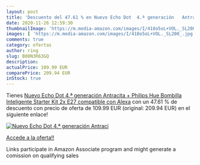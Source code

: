 ```yaml
---
layout: post
title: 'Descuento del 47.61 % en Nuevo Echo Dot  4.ª generación   Antraci'
date: 2020-11-26 12:59:30
thumbnailImage: 'https://m.media-amazon.com/images/I/418o5oL+VOL._SL200_.jpg'
images: [ 'https://m.media-amazon.com/images/I/418o5oL+VOL._SL200_.jpg' ]
comments: true
category: ofertas
author: ring
slug: B08N3R63GQ
description:
actualPrice: 109.99 EUR
comparePrice: 209.94 EUR
inStock: true
---
```


Tienes [Nuevo Echo Dot  4.ª generación   Antracita + Philips Hue Bombilla Inteligente Starter Kit  2x E27   compatible con Alexa](https://www.amazon.es/dp/B08N3R63GQ/?tag=tolees-21) con un 47.61 % de descuento con precio de oferta de 109.99 EUR (original: 209.94 EUR) en el siguiente enlace!

[![Nuevo Echo Dot  4.ª generación   Antraci](https://m.media-amazon.com/images/I/418o5oL+VOL._SL200_.jpg)](https://www.amazon.es/dp/B08N3R63GQ/?tag=tolees-21)

[Accede a la oferta!!](https://www.amazon.es/dp/B08N3R63GQ/?tag=tolees-21)

Links participate in Amazon Associate program and might generate a comission on qualifying sales


